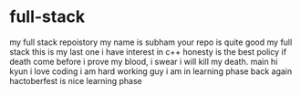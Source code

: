 # full-stack
my full stack repoistory
my name is subham
your repo is quite good
my full stack 
this is my last one
i have interest in c++
honesty is the best policy
if death come before i prove my blood, i swear i will kill my death.
main hi kyun
i love coding 
i am hard working guy
i am in learning phase
back again
hactoberfest is nice
learning phase

